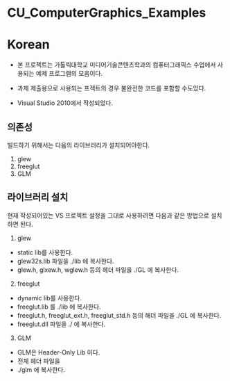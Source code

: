 # CU_ComputerGraphics_Examples


# Korean
* 본 프로젝트는 가톨릭대학교 미디어기술콘텐츠학과의 컴퓨터그래픽스 수업에서 사용되는 예제 프로그램의 모음이다.

* 과제 제출용으로 사용되는 프젝트의 경우 불완전한 코드를 포함할 수도있다.

* Visual Studio 2010에서 작성되었다.

## 의존성 

빌드하기 위해서는 다음의 라이브러리가 설치되어야한다.
1. glew
2. freeglut
3. GLM


## 라이브러리 설치

현재 작성되어있는 VS 프로젝트 설정을 그대로 사용하려면 다음과 같은 방법으로 설치하면 된다.

1. glew
 * static lib를 사용한다. 
 * glew32s.lib 파일을 ./lib 에 복사한다.
 * glew.h, glxew.h, wglew.h 등의 헤더 파일을 ./GL 에 복사한다.


2. freeglut
 * dynamic lib를 사용한다.
 * freeglut.lib 를 ./lib 에 복사한다.
 * freeglut.h, freeglut_ext.h, freeglut_std.h 등의 해더 파일을 ./GL 에 복사한다.
 * freeglut.dll 파일을 ./ 에 복사한다.


3. GLM
 * GLM은 Header-Only Lib 이다. 
 * 전체 헤더 파일을
 * ./glm 에 복사한다.




